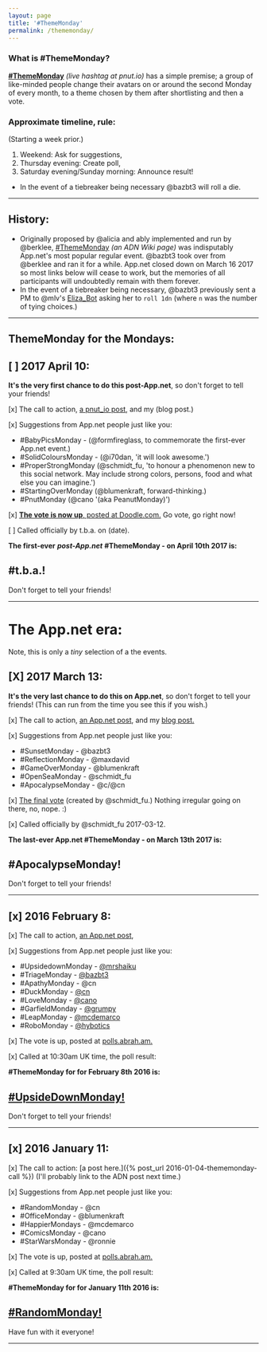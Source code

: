 ```yaml
---
layout: page
title: '#ThemeMonday'
permalink: /thememonday/
---
```


### What is \#ThemeMonday?
[**\#ThemeMonday**](https://pnut.io/tags/ThemeMonday) *(live hashtag at pnut.io)* has a simple premise; a group of like-minded people change their avatars on or around the second Monday of every month, to a theme chosen by them after shortlisting and then a vote.

### Approximate timeline, rule:
(Starting a week prior.)

1. Weekend: Ask for suggestions,
2. Thursday evening: Create poll,
3. Saturday evening/Sunday morning: Announce result!

* In the event of a tiebreaker being necessary @bazbt3 will roll a die.

---

## History:
* Originally proposed by @alicia and ably implemented and run by @berklee, [\#ThemeMonday](http://bazbt3.github.io/thememonday/) *(an ADN Wiki page)* was indisputably App.net's most popular regular event.  @bazbt3 took over from @berklee and ran it for a while.  App.net closed down on March 16 2017 so most links below will cease to work, but the memories of all participants will undoubtedly remain with them forever.
* In the event of a tiebreaker being necessary, @bazbt3 previously sent a PM to @mlv's [Eliza_Bot](https://alpha.app.net/eliza_bot) asking her to `roll 1dn` (where `n` was the number of tying choices.)

---

## ThemeMonday for the Mondays:

## [ ] 2017 April 10:  
**It's the very first chance to do this post-App.net**, so don't forget to tell your friends!

[x] The call to action, [a pnut_io post](https://posts.pnut.io/62575), and my (blog post.)

[x] Suggestions from App.net people just like you:

* \#BabyPicsMonday - (@formfireglass, to commemorate the first-ever App.net event.)
* \#SolidColoursMonday - (@i70dan, 'it will look awesome.')
* \#ProperStrongMonday (@schmidt_fu, 'to honour a phenomenon new to this social network. May include strong colors, persons, food and what else you can imagine.')
* \#StartingOverMonday (@blumenkraft, forward-thinking.)
* \#PnutMonday (@cano '(aka PeanutMonday)')

[x] [**The vote is now up**, posted at Doodle.com.](https://beta.doodle.com/poll/rb5tnuggpx5ph2ry#table) Go vote, go right now!

[ ] Called officially by t.b.a. on (date).

**The first-ever** ***post-App.net*** **\#ThemeMonday - on April 10th 2017 is:**

## \#t.b.a.!

Don't forget to tell your friends!

---

# The App.net era:
Note, this is only a *tiny* selection of a the events.

## [X] 2017 March 13:  
**It's the very last chance to do this on App.net**, so don't forget to tell your friends!  (This can run from the time you see this if you wish.)

[x] The call to action, [an App.net post](https://alpha.app.net/bazbt3/post/70923748), and my [blog post.](http://bazbt3.10centuries.org/2017/01/21/appnet-thememonday)

[x] Suggestions from App.net people just like you:

* \#SunsetMonday - @bazbt3
* \#ReflectionMonday - @maxdavid
* \#GameOverMonday - @blumenkraft
* \#OpenSeaMonday - @schmidt_fu
* \#ApocalypseMonday - @c/@cn

[x] [The final vote](http://beta.doodle.com/poll/fwnyw4nb8kv92f4k) (created by @schmidt_fu.) Nothing irregular going on there, no, nope. :)

[x] Called officially by @schmidt_fu 2017-03-12.

**The last-ever App.net \#ThemeMonday - on March 13th 2017 is:**

## \#ApocalypseMonday!

Don't forget to tell your friends!

---

## [x] 2016 February 8:

[x] The call to action, [an App.net post](https://posts.app.net/67358476),

[x] Suggestions from App.net people just like you:

* \#UpsidedownMonday - [@mrshaiku](https://posts.app.net/67004847)
* \#TriageMonday - [@bazbt3](https://posts.app.net/67358620)
* \#ApathyMonday - @cn
* \#DuckMonday - [@cn](https://posts.app.net/67359635)
* \#LoveMonday - [@cano](https://posts.app.net/67360077)
* \#GarfieldMonday - [@grumpy](https://posts.app.net/67360086)
* \#LeapMonday - [@mcdemarco](https://posts.app.net/67365107)
* \#RoboMonday - [@hybotics](https://posts.app.net/67438883)

[x] The vote is up, posted at [polls.abrah.am.](https://polls.abrah.am/polls/56b5d073ae163900038b89cb)

[x] Called at 10:30am UK time, the poll result:

**\#ThemeMonday for for February 8th 2016 is:**

## [\#UpsideDownMonday!](https://alpha.app.net/hashtags/UpsideDownMonday)

Don't forget to tell your friends!

---

## [x] 2016 January 11:

[x] The call to action: [a post here.]({% post_url 2016-01-04-thememonday-call %}) (I'll probably link to the ADN post next time.)

[x] Suggestions from App.net people just like you:

* \#RandomMonday - @cn
* \#OfficeMonday - @blumenkraft
* \#HappierMondays - @mcdemarco
* \#ComicsMonday - @cano
* \#StarWarsMonday - @ronnie

[x] The vote is up, posted at [polls.abrah.am.](https://polls.abrah.am/polls/568d7879d4b0bf0003689678)

[x] Called at 9:30am UK time, the poll result:

**\#ThemeMonday for for January 11th 2016 is:**

## [\#RandomMonday!](https://alpha.app.net/hashtags/RandomMonday)

Have fun with it everyone!

---
